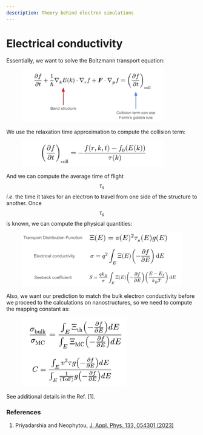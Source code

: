 ```yaml
---
description: Theory behind electron simulations
---
```


# Electrical conductivity

Essentially, we want to solve the Boltzmann transport equation:

<figure><img src="../.gitbook/assets/image (3) (1).png" alt="" width="375"><figcaption></figcaption></figure>

We use the relaxation time approximation to compute the collision term:

<figure><img src="../.gitbook/assets/image (1) (1).png" alt="" width="375"><figcaption></figcaption></figure>

And we can compute the average time of flight $$\tau _s$$ _i.e_. the time it takes for an electron to travel from one side of the structure to another. Once $$\tau _s$$ is known, we can compute the physical quantities:

<figure><img src="../.gitbook/assets/image (4).png" alt="" width="563"><figcaption></figcaption></figure>

Also, we want our prediction to match the bulk electron conductivity before we proceed to the calculations on nanostructures, so we need to compute the mapping constant as:

<figure><img src="../.gitbook/assets/image (2) (1).png" alt="" width="277"><figcaption></figcaption></figure>

See additional details in the Ref. \[1].

### References

1. Priyadarshia and Neophytou, [J. Appl. Phys. 133, 054301 (2023)](https://doi.org/10.1063/5.0134466)
